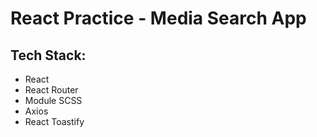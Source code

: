 # React Practice - Media Search App

## Tech Stack:  
* React  
* React Router 
* Module SCSS  
* Axios  
* React Toastify